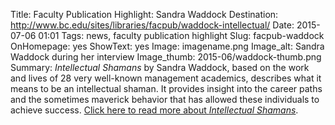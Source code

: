 Title: Faculty Publication Highlight: Sandra Waddock
Destination: http://www.bc.edu/sites/libraries/facpub/waddock-intellectual/
Date: 2015-07-06 01:01 
Tags: news, faculty publication highlight 
Slug: facpub-waddock
OnHomepage: yes
ShowText: yes
Image: imagename.png
Image_alt: Sandra Waddock during her interview
Image_thumb: 2015-06/waddock-thumb.png
Summary: <em>Intellectual Shamans</em> by Sandra Waddock, based on the work and lives of 28 very well-known management academics, describes what it means to be an intellectual shaman. It provides insight into the career paths and the sometimes maverick behavior that has allowed these individuals to achieve success. [Click here to read more about <em>Intellectual Shamans</em>](http://www.bc.edu/sites/libraries/facpub/waddock-intellectual/).
